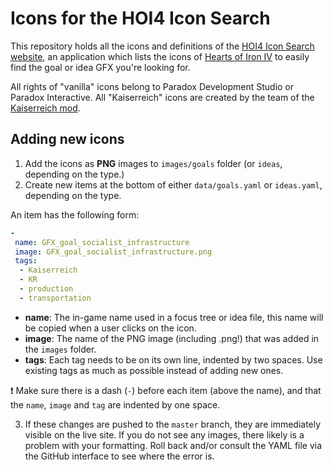 # Icons for the HOI4 Icon Search

This repository holds all the icons and definitions of the [HOI4 Icon Search website](https://wyandotte.github.io/hoi4-icon-search/), an application which lists the icons of [Hearts of Iron IV](http://www.heartsofirongame.com/) to easily find the goal or idea GFX you're looking for.

All rights of "vanilla" icons belong to Paradox Development Studio or Paradox Interactive. All "Kaiserreich" icons are created by the team of the [Kaiserreich mod](http://steamcommunity.com/sharedfiles/filedetails/?id=809903394).

## Adding new icons

1. Add the icons as **PNG** images to `images/goals` folder (or `ideas`, depending on the type.)
2. Create new items at the bottom of either `data/goals.yaml` or `ideas.yaml`, depending on the type.

An item has the following form:

```yaml
-
 name: GFX_goal_socialist_infrastructure
 image: GFX_goal_socialist_infrastructure.png
 tags:
  - Kaiserreich
  - KR
  - production
  - transportation
```
- **name**: The in-game name used in a focus tree or idea file, this name will be copied when a user clicks on the icon.
- **image**: The name of the PNG image (including .png!) that was added in the `images` folder.
- **tags**: Each tag needs to be on its own line, indented by two spaces. Use existing tags as much as possible instead of adding new ones.

:exclamation: Make sure there is a dash (`-`) before each item (above the name), and that the `name`, `image` and `tag` are indented by one space.

3. If these changes are pushed to the `master` branch, they are immediately visible on the live site. If you do not see any images, there likely is a problem with your formatting. Roll back and/or consult the YAML file via the GitHub interface to see where the error is.
